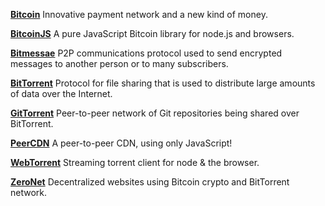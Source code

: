 [**Bitcoin**](https://bitcoin.org/en/)
Innovative payment network and a new kind of money.

[**BitcoinJS**](http://bitcoinjs.org/)
A pure JavaScript Bitcoin library for node.js and browsers.

[**Bitmessae**](https://bitmessage.org/wiki/Main_Page)
P2P communications protocol used to send encrypted messages to another person or to many subscribers.

[**BitTorrent**](http://www.bittorrent.com/)
Protocol for file sharing that is used to distribute large amounts of data over the Internet.

[**GitTorrent**](https://github.com/cjb/GitTorrent)
Peer-to-peer network of Git repositories being shared over BitTorrent.

[**PeerCDN**](http://peercdn.com)
A peer-to-peer CDN, using only JavaScript!

[**WebTorrent**](https://github.com/feross/webtorrent)
Streaming torrent client for node & the browser.

[**ZeroNet**](https://github.com/HelloZeroNet/ZeroNet)
Decentralized websites using Bitcoin crypto and BitTorrent network.